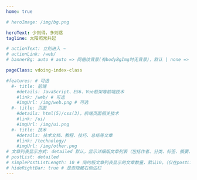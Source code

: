 ```yaml
---
home: true

# heroImage: /img/bg.png

heroText: 少则得，多则惑
tagline: 太阳照常升起

# actionText: 立刻进入 →
# actionLink: /web/
# bannerBg: auto # auto => 网格纹背景(有bodyBgImg时无背景)，默认 | none => 无 | '大图地址' | background: 自定义背景样式       提示：如发现文本颜色不适应你的背景时可以到palette.styl修改$bannerTextColor变量

pageClass: vdoing-index-class

#features: # 可选
  #- title: 前端
    #details: JavaScript、ES6、Vue框架等前端技术
    #link: /web/ # 可选
    #imgUrl: /img/web.png # 可选
  #- title: 页面
    #details: html(5)/css(3)，前端页面相关技术
    #link: /ui/
    #imgUrl: /img/ui.png
  #- title: 技术
    #details: 技术文档、教程、技巧、总结等文章
    #link: /technology/
    #imgUrl: /img/other.png
# 文章列表显示方式: detailed 默认，显示详细版文章列表（包括作者、分类、标签、摘要、分页等）| simple => 显示简约版文章列表（仅标题和日期）| none 不显示文章列表
# postList: detailed
# simplePostListLength: 10 # 简约版文章列表显示的文章数量，默认10。（仅在postList设置为simple时生效）
# hideRightBar: true # 是否隐藏右侧边栏
---
```


<ClientOnly>
  <IndexBigImg />
</ClientOnly>
